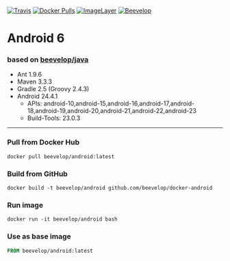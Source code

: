 [![Travis](https://img.shields.io/travis/beevelop/docker-android.svg?style=flat-square)](https://travis-ci.org/beevelop/docker-android)
[![Docker Pulls](https://img.shields.io/docker/pulls/beevelop/android.svg?style=flat-square)](https://links.beevelop.com/d-android)
[![ImageLayer](https://badge.imagelayers.io/beevelop/android:latest.svg)](https://imagelayers.io/?images=beevelop/android:latest)
[![Beevelop](https://links.beevelop.com/honey-badge)](https://beevelop.com)

# Android 6
### based on [beevelop/java](https://github.com/beevelop/docker-java)
- Ant 1.9.6
- Maven 3.3.3
- Gradle 2.5 (Groovy 2.4.3)
- Android 24.4.1
    + APIs: android-10,android-15,android-16,android-17,android-18,android-19,android-20,android-21,android-22,android-23
    + Build-Tools: 23.0.3

----
### Pull from Docker Hub
```
docker pull beevelop/android:latest
```

### Build from GitHub
```
docker build -t beevelop/android github.com/beevelop/docker-android
```

### Run image
```
docker run -it beevelop/android bash
```

### Use as base image
```Dockerfile
FROM beevelop/android:latest
```
